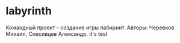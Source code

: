 # labyrinth
Командный проект - создание игры лабиринт. Авторы: Черевков Михаил, Спесивцев Александр.
it's test